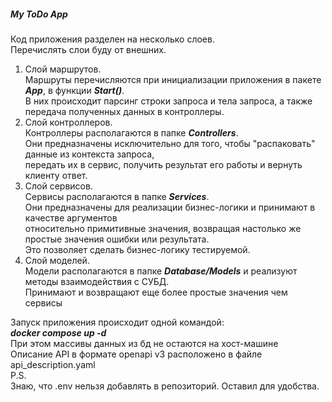 ##### My ToDo App

Код приложения разделен на несколько слоев. <br>
Перечислять слои буду от внешних.

1. Слой маршрутов. <br>
Маршруты перечисляются при инициализации приложения в пакете ___App___, в функции ___Start()___.<br>
В них происходит парсинг строки запроса и тела запроса, а также передача полученных данных в контроллеры.
2. Слой контроллеров. <br>
Контроллеры располагаются в папке ___Controllers___. <br>
Они предназначены исключительно для того, чтобы "распаковать" данные из контекста запроса, <br>
передать их в сервис, получить результат его работы и вернуть клиенту ответ.
3. Слой сервисов. <br>
Сервисы располагаются в папке ___Services___. <br>
Они предназначены для реализации бизнес-логики и принимают в качестве аргументов<br>
относительно примитивные значения, возвращая настолько же простые значения ошибки или результата.<br> 
Это позволяет сделать бизнес-логику тестируемой.
4. Слой моделей. <br>
Модели располагаются в папке ___Database/Models___ и реализуют методы взаимодействия с СУБД.<br> 
Принимают и возвращают еще более простые значения чем сервисы<br>

Запуск приложения происходит одной командой:<br>
___docker compose up -d___<br>
При этом массивы данных из бд не остаются на хост-машине<br>
Описание API в формате openapi v3 расположено в файле api_description.yaml<br>
P.S.<br>
Знаю, что .env нельзя добавлять в репозиторий. Оставил для удобства. 

